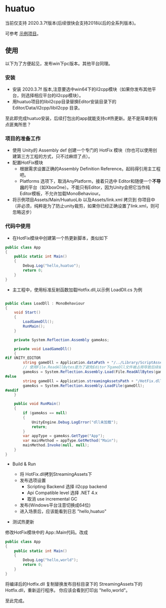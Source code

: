 # huatuo

当前仅支持 2020.3.7f版本(后续很快会支持2018以后的全系列版本)。

可参考 [示例项目](https://github.com/focus-creative-games/huatuo_trial)。

## 使用

以下为了方便起见，发布win下pc版本。其他平台同理。

### 安装

- 安装 2020.3.7f 版本,注意要选中win64下的il2cpp模块（如果你发布其他平台，则选择相应平台的il2cpp模块）。
- 用huatuo项目的libil2cpp目录替换Editor安装目录下的 Editor/Data/il2cpp/libil2cpp 目录。

至此即完成huatuo安装，后续打包出的app就能支持c#热更新。是不是简单到有点匪夷所思？

### 项目的准备工作

- 使用 Unity的 Assembly def 创建一个专门的 HotFix 模块（你也可以使用创建第三方工程的方式，只不过麻烦了点）。
- 配置HotFix模块
  - 根据需求设置正确的Assembly Definition Reference。起码得引用主工程吧。
  - Platforms 选项下，取消AnyPlatform，接着只选中 Editor和随便一个**不导出**的平台（如XboxOne）。不能只有Editor，因为Unity会把它当作纯Editor模板，不允许加载MonoBehaviour。
- 将示例项目Assets/Main/HuatuoLib 以及Assets/link.xml 拷贝到 你项目中（非必须，纯粹是为了防止unity裁剪，如果你已经正确设置了link.xml，则可忽略这步）

### 代码中使用

- 在HotFix模块中创建第一个热更新脚本，类似如下

```c#
public class App
{
    public static int Main()
    {
        Debug.Log("hello,huatuo");
        return 0;
    }
}
```

- 主工程中，使用标准反射函数加载Hotfix.dll,以示例 LoadDll.cs 为例

```c#

public class LoadDll : MonoBehaviour
{
    void Start()
    {
        LoadGameDll();
        RunMain();
    }

    private System.Reflection.Assembly gameAss;

    private void LoadGameDll()
    {
#if UNITY_EDITOR
        string gameDll = Application.dataPath + "/../Library/ScriptAssemblies/HotFix.dll";
        // 使用File.ReadAllBytes是为了避免Editor下gameDll文件被占用导致后续编译后无法覆盖
        gameAss = System.Reflection.Assembly.Load(File.ReadAllBytes(gameDll));
#else
        string gameDll = Application.streamingAssetsPath + "/HotFix.dll";
        gameAss = System.Reflection.Assembly.LoadFile(gameDll);
#endif
    }

    public void RunMain()
    {
        if (gameAss == null)
        {
            UnityEngine.Debug.LogError("dll未加载");
            return;
        }
        var appType = gameAss.GetType("App");
        var mainMethod = appType.GetMethod("Main");
        mainMethod.Invoke(null, null);
    }
}
```

- Build & Run
  - 将 HotFix.dll拷到StreamingAssets下
  - 发布选项设置
    - Scripting Backend 选择 il2cpp backend
    - Api Compatible level 选择 .NET 4.x
    - 取消 use incremental GC
  - 发布(Windows平台注意切换成64位)
  - 进入场景后，应该能看到日志 "hello,huatuo"

- 测试热更新

修改HotFix模块中的 App::Main代码。改成

```c#
public class App
{
    public static int Main()
    {
        Debug.Log("hello,world");
        return 0;
    }
}
```

将编译后的Hotfix.dll 复制替换发布目标目录下的 StreamingAssets下的Hotfix.dll，重新运行程序。
你应该会看到打印出 "hello,world"。

至此完成。
